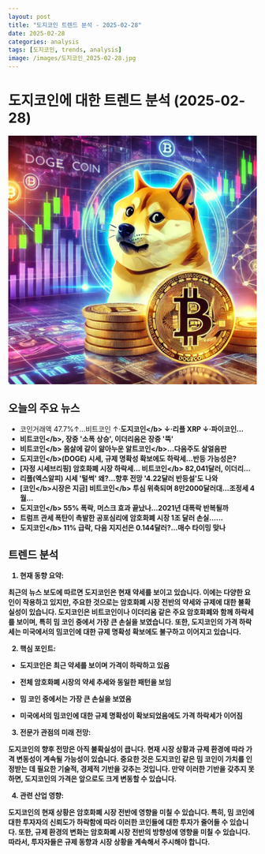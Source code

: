 ```yaml
---
layout: post
title: "도지코인 트렌드 분석 - 2025-02-28"
date: 2025-02-28
categories: analysis
tags: [도지코인, trends, analysis]
image: /images/도지코인_2025-02-28.jpg
---
```


# 도지코인에 대한 트렌드 분석 (2025-02-28)

![도지코인 관련 이미지](/images/도지코인_2025-02-28.jpg)

## 오늘의 주요 뉴스

- 코인거래액 47.7%↑…비트코인 ↑·<b>도지코인<\/b> ↓·리플 XRP ↓·파이코인...
- 비트<b>코인<\/b>, 장중 '소폭 상승', 이더리움은 장중 '뚝'
- 비트<b>코인<\/b> 몸살에 같이 앓아누운 알트<b>코인<\/b>…다음주도 살얼음판
- <b>도지코인<\/b>(DOGE) 시세, 규제 명확성 확보에도 하락세…반등 가능성은?
- [자정 시세브리핑] 암호화폐 시장 하락세… 비트<b>코인<\/b> 82,041달러, 이더리...
- 리플(엑스알피) 시세 '털썩' 왜?…향후 전망 '4.22달러 반등설'도 나와
- [<b>코인<\/b>시장은 지금] 비트<b>코인<\/b> 투심 위축되며 8만2000달러대...조정세 4월...
- <b>도지코인<\/b> 55% 폭락, 머스크 효과 끝났나…2021년 대폭락 반복될까
- 트럼프 관세 폭탄이 촉발한 공포심리에 암호화폐 시장 1조 달러 손실…...
- <b>도지코인<\/b> 11% 급락, 다음 지지선은 0.144달러?…매수 타이밍 맞나

## 트렌드 분석

1. 현재 동향 요약: 

최근의 뉴스 보도에 따르면 도지코인은 현재 약세를 보이고 있습니다. 이에는 다양한 요인이 작용하고 있지만, 주요한 것으로는 암호화폐 시장 전반의 약세와 규제에 대한 불확실성이 있습니다. 도지코인은 비트코인이나 이더리움 같은 주요 암호화폐와 함께 하락세를 보이며, 특히 밈 코인 중에서 가장 큰 손실을 보였습니다. 또한, 도지코인의 가격 하락세는 미국에서의 밈코인에 대한 규제 명확성 확보에도 불구하고 이어지고 있습니다.



2. 핵심 포인트: 

- 도지코인은 최근 약세를 보이며 가격이 하락하고 있음

- 전체 암호화폐 시장의 약세 추세와 동일한 패턴을 보임

- 밈 코인 중에서는 가장 큰 손실을 보였음

- 미국에서의 밈코인에 대한 규제 명확성이 확보되었음에도 가격 하락세가 이어짐



3. 전문가 관점의 미래 전망: 

도지코인의 향후 전망은 아직 불확실성이 큽니다. 현재 시장 상황과 규제 환경에 따라 가격 변동성이 계속될 가능성이 있습니다. 중요한 것은 도지코인 같은 밈 코인이 가치를 인정받는 데 필요한 기술적, 경제적 기반을 갖추는 것입니다. 만약 이러한 기반을 갖추지 못하면, 도지코인의 가격은 앞으로도 크게 변동할 수 있습니다.



4. 관련 산업 영향: 

도지코인의 현재 상황은 암호화폐 시장 전반에 영향을 미칠 수 있습니다. 특히, 밈 코인에 대한 투자자의 신뢰도가 하락함에 따라 이러한 코인들에 대한 투자가 줄어들 수 있습니다. 또한, 규제 환경의 변화는 암호화폐 시장 전반의 방향성에 영향을 미칠 수 있습니다. 따라서, 투자자들은 규제 동향과 시장 상황을 계속해서 주시해야 합니다.